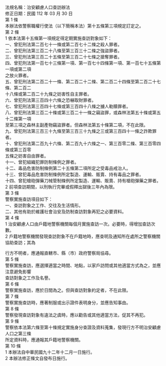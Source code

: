 法規名稱：治安顧慮人口查訪辦法  
修正日期：民國 112 年 03 月 30 日  
第 1 條  
本辦法依警察職權行使法（以下簡稱本法）第十五條第三項規定訂定之。  
第 2 條  
1 依本法第十五條第一項規定得定期實施查訪對象如下：  
一、曾犯刑法第二百七十一條或第二百七十二條之殺人罪者。  
二、曾犯刑法第三百二十八條至第三百三十二條之強盜罪者。  
三、曾犯刑法第三百二十五條至第三百二十七條之搶奪罪者。  
四、曾犯刑法第一百七十三條第一項、第一百七十四條第一項、第一百七十五條第一項或第二項  
之放火罪者。  
五、曾犯刑法第二百二十一條、第二百二十二條、第二百二十四條至第二百二十七條、第二百二  
十八條或第二百二十九條之妨害性自主罪者。  
六、曾犯刑法第三百四十六條之恐嚇取財罪者。  
七、曾犯刑法第三百四十七條或第三百四十八條之擄人勒贖罪者。  
八、曾犯刑法第三百二十條或第三百二十一條之竊盜罪，或森林法第五十條或第五十二條第一項  
至第三項之森林主副產物竊盜罪者。但森林法第五十條第二項，不在此限。  
九、曾犯刑法第三百三十九條至第三百三十九條之三或第三百四十一條之詐欺罪者。  
十、曾犯刑法第二百九十六條、第二百九十六條之一、第三百零二條、第三百零四條或第三百零  
五條之妨害自由罪者。  
十一、曾犯組織犯罪防制條例之罪者。  
十二、毒品危害防制條例第二十五條第二項所定之受毒品戒治人。  
十三、曾犯毒品危害防制條例所定製造、運輸、販賣、持有毒品之罪者。  
十四、曾犯槍砲彈藥刀械管制條例所定製造、運輸、販賣、持有槍砲彈藥之罪者。  
2 前項查訪期間，以刑執行完畢或假釋出獄後三年內為限。  
第 3 條  
警察實施查訪項目如下：  
一、查訪對象之工作、交往及生活情形。  
二、其他有助於維護社會治安及防制查訪對象再犯之必要資料。  
第 4 條  
1 治安顧慮人口由戶籍地警察機關每個月實施查訪一次。必要時，得增加查訪次數。  
2 戶籍地警察機關發現查訪對象不在戶籍地時，應查明及通知所在處所之警察機關協助查訪；其為  


行方不明者，應通報直轄市、縣（市）政府警察局協尋。  
第 5 條  
警察實施查訪，應選擇適當之時間、地點，以家戶訪問或其他適當方式為之，並應注意避免影響  
查訪對象之工作及名譽。  
第 6 條  
警察實施查訪，應於日間為之。但與查訪對象約定者，不在此限。  
第 7 條  
警察實施查訪時，應著制服或出示證件表明身分，並應告知事由。  
第 8 條  
警察發現查訪對象有違法之虞時，應以勸告或其他適當方法，促其不再犯。  
第 9 條  
警察依本法第六條至第十條規定實施身分查證及資料蒐集，發現行方不明治安顧慮人口之第三條  
所定資料時，應通報其戶籍地警察機關。  
第 10 條  
1 本辦法自中華民國九十二年十二月一日施行。  
2 本辦法修正條文自發布日施行。  



